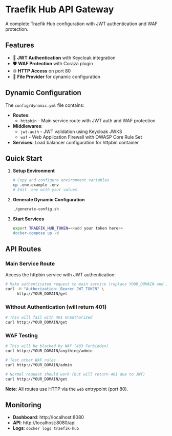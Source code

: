 # Traefik Hub API Gateway

A complete Traefik Hub configuration with JWT authentication and WAF protection.

## Features

- 🔐 **JWT Authentication** with Keycloak integration
- 🛡️ **WAF Protection** with Coraza plugin
- 🌐 **HTTP Access** on port 80
- 📁 **File Provider** for dynamic configuration

## Dynamic Configuration

The `config/dynamic.yml` file contains:

- **Routes**: 
  - `httpbin` - Main service route with JWT auth and WAF protection
- **Middlewares**:
  - `jwt-auth` - JWT validation using Keycloak JWKS
  - `waf` - Web Application Firewall with OWASP Core Rule Set
- **Services**: Load balancer configuration for httpbin container

## Quick Start

1. **Setup Environment**
   ```bash
   # Copy and configure environment variables
   cp .env.example .env
   # Edit .env with your values
   ```

2. **Generate Dynamic Configuration**
   ```bash
   ./generate-config.sh
   ```

3. **Start Services**

   ```bash
   export TRAEFIK_HUB_TOKEN=<<add your token here>>
   docker-compose up -d
   ```

## API Routes

### Main Service Route
Access the httpbin service with JWT authentication:

```bash
# Make authenticated request to main service (replace YOUR_DOMAIN and JWT_TOKEN)
curl -H "Authorization: Bearer JWT_TOKEN" \
     http://YOUR_DOMAIN/get
```

### Without Authentication (will return 401)
```bash
# This will fail with 401 Unauthorized
curl http://YOUR_DOMAIN/get
```

### WAF Testing
```bash
# This will be blocked by WAF (403 Forbidden)
curl http://YOUR_DOMAIN/anything/admin

# Test other WAF rules
curl http://YOUR_DOMAIN/admin

# Normal request should work (but will return 401 due to JWT)
curl http://YOUR_DOMAIN/get
```

**Note**: All routes use HTTP via the `web` entrypoint (port 80).

## Monitoring

- **Dashboard**: http://localhost:8080
- **API**: http://localhost:8080/api
- **Logs**: `docker logs traefik-hub`
